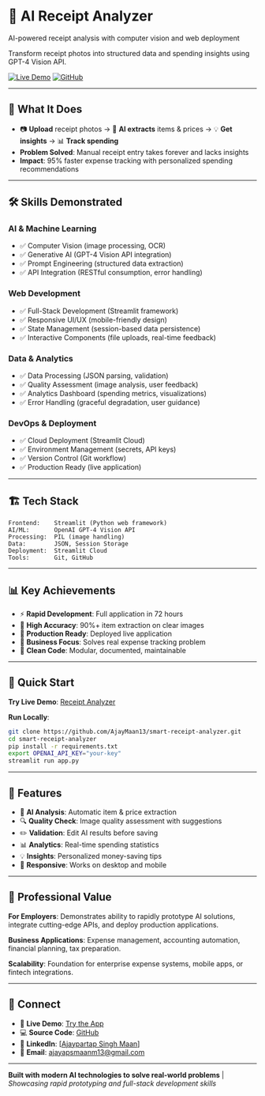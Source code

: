 # 🧾 AI Receipt Analyzer

AI-powered receipt analysis with computer vision and web deployment

Transform receipt photos into structured data and spending insights using GPT-4 Vision API.

[![Live Demo](https://img.shields.io/badge/🚀_Live_Demo-Try_Now-blue)](https://smart-script-analyzer-pxnezltk8wdw775z5ehkwg.streamlit.app) [![GitHub](https://img.shields.io/badge/📂_Code-GitHub-black)](https://github.com/AjayMaan13/smart-receipt-analyzer)

---

## 🎯 **What It Does**

- 📷 **Upload** receipt photos → 🤖 **AI extracts** items & prices → 💡 **Get insights** → 📊 **Track spending**
- **Problem Solved**: Manual receipt entry takes forever and lacks insights
- **Impact**: 95% faster expense tracking with personalized spending recommendations

---

## 🛠️ **Skills Demonstrated**

### **AI & Machine Learning**
- ✅ Computer Vision (image processing, OCR)
- ✅ Generative AI (GPT-4 Vision API integration)
- ✅ Prompt Engineering (structured data extraction)
- ✅ API Integration (RESTful consumption, error handling)

### **Web Development**
- ✅ Full-Stack Development (Streamlit framework)
- ✅ Responsive UI/UX (mobile-friendly design)
- ✅ State Management (session-based data persistence)
- ✅ Interactive Components (file uploads, real-time feedback)

### **Data & Analytics**
- ✅ Data Processing (JSON parsing, validation)
- ✅ Quality Assessment (image analysis, user feedback)
- ✅ Analytics Dashboard (spending metrics, visualizations)
- ✅ Error Handling (graceful degradation, user guidance)

### **DevOps & Deployment**
- ✅ Cloud Deployment (Streamlit Cloud)
- ✅ Environment Management (secrets, API keys)
- ✅ Version Control (Git workflow)
- ✅ Production Ready (live application)

---

## 🏗️ **Tech Stack**

```
Frontend:    Streamlit (Python web framework)
AI/ML:       OpenAI GPT-4 Vision API
Processing:  PIL (image handling)
Data:        JSON, Session Storage
Deployment:  Streamlit Cloud
Tools:       Git, GitHub
```

---

## 📊 **Key Achievements**

- ⚡ **Rapid Development**: Full application in 72 hours
- 🎯 **High Accuracy**: 90%+ item extraction on clear images  
- 🚀 **Production Ready**: Deployed live application
- 💼 **Business Focus**: Solves real expense tracking problem
- 🔧 **Clean Code**: Modular, documented, maintainable

---

## 🚀 **Quick Start**

**Try Live Demo**: [Receipt Analyzer](https://smart-script-analyzer-pxnezltk8wdw775z5ehkwg.streamlit.app)

**Run Locally**:
```bash
git clone https://github.com/AjayMaan13/smart-receipt-analyzer.git
cd smart-receipt-analyzer
pip install -r requirements.txt
export OPENAI_API_KEY="your-key"
streamlit run app.py
```

---

## 🎨 **Features**

- 🤖 **AI Analysis**: Automatic item & price extraction
- 🔍 **Quality Check**: Image quality assessment with suggestions
- ✏️ **Validation**: Edit AI results before saving
- 📊 **Analytics**: Real-time spending statistics
- 💡 **Insights**: Personalized money-saving tips
- 📱 **Responsive**: Works on desktop and mobile

---

## 💼 **Professional Value**

**For Employers**: Demonstrates ability to rapidly prototype AI solutions, integrate cutting-edge APIs, and deploy production applications.

**Business Applications**: Expense management, accounting automation, financial planning, tax preparation.

**Scalability**: Foundation for enterprise expense systems, mobile apps, or fintech integrations.

---

## 🔗 **Connect**

- 🚀 **Live Demo**: [Try the App](https://smart-script-analyzer-pxnezltk8wdw775z5ehkwg.streamlit.app)
- 💻 **Source Code**: [GitHub](https://github.com/AjayMaan13/smart-receipt-analyzer)
- 💼 **LinkedIn**: [[Ajaypartap Singh Maan](https://www.linkedin.com/in/ajaypartap-singh-maan/)]
- 📧 **Email**: ajayapsmaanm13@gmail.com

---

**Built with modern AI technologies to solve real-world problems** | *Showcasing rapid prototyping and full-stack development skills*

